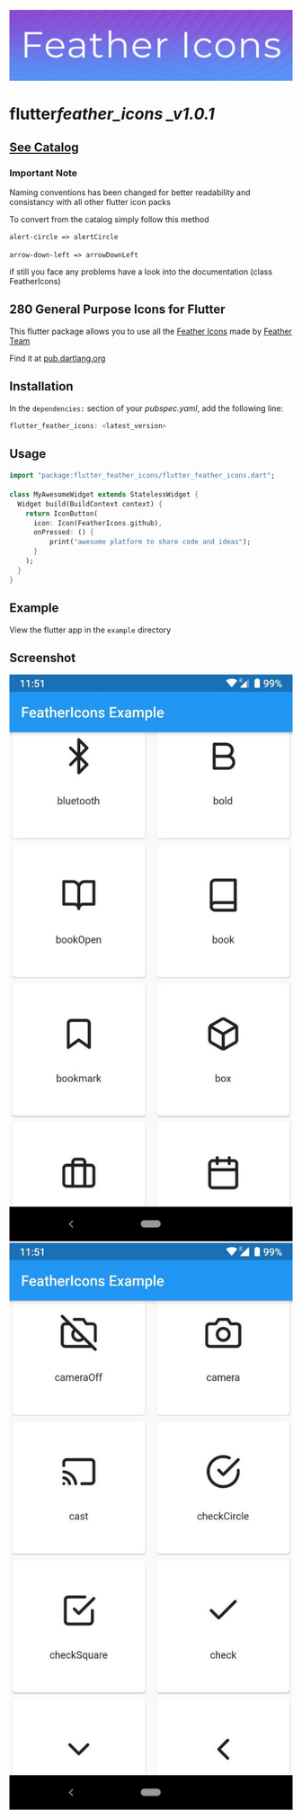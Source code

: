![repo-header](github_assets/repo-header.jpg)

# flutter*feather_icons \_v1.0.1*

## [See Catalog](https://feathericons.com/)

### **Important Note**

Naming conventions has been changed for better readability and consistancy with all other flutter icon packs

To convert from the catalog simply follow this method

```
alert-circle => alertCircle

arrow-down-left => arrowDownLeft
```

if still you face any problems have a look into the documentation (class FeatherIcons)

## **280 General Purpose Icons for Flutter**

This flutter package allows you to use all the [Feather Icons](https://github.com/feathericons/feather) made by [Feather Team](https://github.com/orgs/feathericons/people)

Find it at [pub.dartlang.org]()

## Installation

In the `dependencies:` section of your _pubspec.yaml_, add the following line:

```dart
flutter_feather_icons: <latest_version>
```

## Usage

```dart
import "package:flutter_feather_icons/flutter_feather_icons.dart";

class MyAwesomeWidget extends StatelessWidget {
  Widget build(BuildContext context) {
    return IconButton(
      icon: Icon(FeatherIcons.github),
      onPressed: () {
          print("awesome platform to share code and ideas");
      }
    );
  }
}
```

## Example

View the flutter app in the `example` directory

## Screenshot

![screenshot-1](github_assets/screenshot_1.jpg)
![screenshot-2](github_assets/screenshot_2.jpg)
